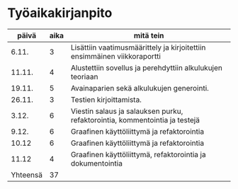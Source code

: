 # Työaikakirjanpito

päivä | aika | mitä tein
------|------|----------
6.11. |3     | Lisättiin vaatimusmäärittely ja kirjoitettiin ensimmäinen viikkoraportti
11.11.|4     | Alustettiin sovellus ja perehdyttiin alkulukujen teoriaan
19.11.|5     | Avainaparien sekä alkulukujen generointi.
26.11.|3     | Testien kirjoittamista.
3.12. |6     | Viestin salaus ja salauksen purku, refaktorointia, kommentointia ja testejä
9.12. |6     | Graafinen käyttöliittymä ja refaktorointia
10.12 |6     | Graafinen käyttöliittymä ja refaktorointia
11.12 |4     | Graafinen käyttöliittymä, refaktorointia ja dokumentointia
Yhteensä|37   |

